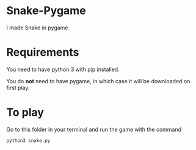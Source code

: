 # Snake-Pygame
I made Snake in pygame

# Requirements
You need to have python 3 with pip installed. 

You do **not** need to have pygame, in which case it will be downloaded on first play.

# To play
Go to this folder in your terminal and run the game with the command
```
python3 snake.py
```
